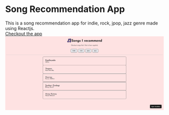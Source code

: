 # Song Recommendation App
This is a song recommendation app for indie, rock, jpop, jazz genre made using Reactjs. <br/>
[Checkout the app](https://jp6q0o.csb.app/) <br/>
![Screenshot](/imageS.png)
